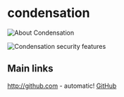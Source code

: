 # condensation

![About Condensation](https://raw.githubusercontent.com/condensationdb/condensation/main/condensation-title.png)

![Condensation security features](https://raw.githubusercontent.com/condensationdb/condensation/main/condensation-security.png)

## Main links

http://github.com - automatic!
[GitHub](http://github.com)
